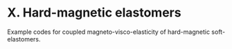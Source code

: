 # X. Hard-magnetic elastomers

Example codes for coupled magneto-visco-elasticity of hard-magnetic soft-elastomers.

